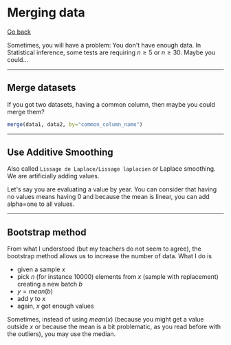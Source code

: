 # Merging data

[Go back](discovery.md)

Sometimes, you will have a problem: You don't have enough data. In Statistical inference, some tests are requiring $n \ge 5$ or $n \ge 30$. Maybe you could...

<hr class="sr">

## Merge datasets

If you got two datasets, having a common column, then maybe you could merge them?

```r
merge(data1, data2, by="common_column_name")
```

<hr class="sl">

## Use Additive Smoothing

Also called `Lissage de Laplace/Lissage laplacien` or Laplace smoothing. We are artificially adding values.

Let's say you are evaluating a value by year. You can consider that having no values means having $0$ and because the mean is linear, you can add alpha=one to all values.

<hr class="sr">

## Bootstrap method

From what I understood (but my teachers do not seem to agree), the bootstrap method allows us to increase the number of data. What I do is

* given a sample $x$
* pick $n$ (for instance 10000) elements from $x$ (sample with replacement) creating a new batch $b$
* $y = mean(b)$
* add $y$ to $x$
* again, $x$ got enough values

Sometimes, instead of using $mean(x)$ (because you might get a value outside $x$ or because the mean is a bit problematic, as you read before with the outliers), you may use the median.
